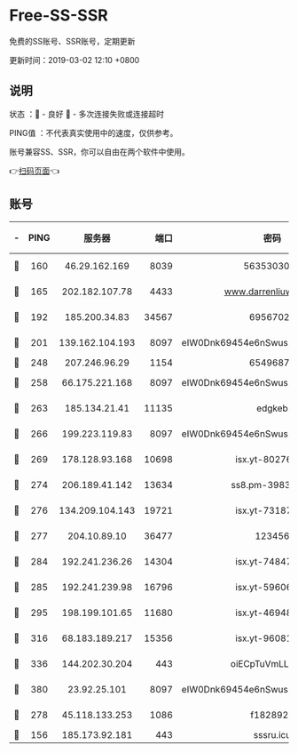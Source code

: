 # Free-SS-SSR

免费的SS账号、SSR账号，定期更新

更新时间：2019-03-02 12:10 +0800

## 说明

状态     ：🙂 - 良好 🙁 - 多次连接失败或连接超时

PING值   ：不代表真实使用中的速度，仅供参考。

账号兼容SS、SSR，你可以自由在两个软件中使用。

👉[扫码页面](https://liesauer.github.io/free-ss-ssr.github.io/)👈

## 账号

|-|PING|服务器|端口|密码|加密方式|区域|
|:----:|:----:|:-----:|-----:|:----:|:----:|:----:|
|🙂|160|46.29.162.169|8039|5635303003|aes-256-cfb|RU|
|🙂|165|202.182.107.78|4433|www.darrenliuwei.com|aes-256-cfb|JP|
|🙂|192|185.200.34.83|34567|69567020|aes-256-cfb|US|
|🙂|201|139.162.104.193|8097|eIW0Dnk69454e6nSwuspv9DmS201tQ0D|aes-256-cfb|JP|
|🙂|248|207.246.96.29|1154|65496879|chacha20|US|
|🙂|258|66.175.221.168|8097|eIW0Dnk69454e6nSwuspv9DmS201tQ0D|aes-256-cfb|US|
|🙂|263|185.134.21.41|11135|edgkeb|aes-256-cfb|GB|
|🙂|266|199.223.119.83|8097|eIW0Dnk69454e6nSwuspv9DmS201tQ0D|aes-256-cfb|US|
|🙂|269|178.128.93.168|10698|isx.yt-80276507|aes-256-cfb|SG|
|🙂|274|206.189.41.142|13634|ss8.pm-39830820|aes-256-cfb|SG|
|🙂|276|134.209.104.143|19721|isx.yt-73187707|aes-256-cfb|SG|
|🙂|277|204.10.89.10|36477|123456|aes-256-cfb|US|
|🙂|284|192.241.236.26|14304|isx.yt-74847820|aes-256-cfb|US|
|🙂|285|192.241.239.98|16796|isx.yt-59606235|aes-256-cfb|US|
|🙂|295|198.199.101.65|11680|isx.yt-46948094|aes-256-cfb|US|
|🙂|316|68.183.189.217|15356|isx.yt-96081644|aes-256-cfb|SG|
|🙂|336|144.202.30.204|443|oiECpTuVmLLxk4Ts|aes-256-cfb|US|
|🙂|380|23.92.25.101|8097|eIW0Dnk69454e6nSwuspv9DmS201tQ0D|aes-256-cfb|US|
|🙂|278|45.118.133.253|1086|f1828920|aes-256-cfb|SG|
|🙁|156|185.173.92.181|443|sssru.icu|rc4-md5|RU|
